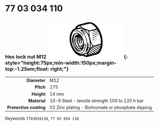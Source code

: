 # 77 03 034 110

### Hex lock nut M12 ![](../assets/images/parts/hex_brake_bolt.png){: style="height:75px;min-width:150px;margin-top:-1.25em;float: right;"}

|   |   |
|---:|---|
**Diameter** | M12
**Pitch** |175
**Height** |14 mm
**Material** | 10-9 Steel - tensile strength 100 to 120 h bar
**Protective coating** | 02 Zinc plating - Bichromate or phosphate dipping

Keywords `7703034110`, `77 03 034 110`
